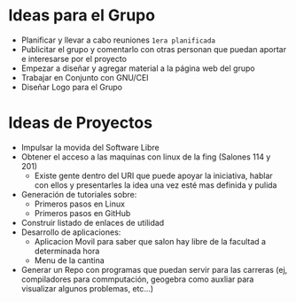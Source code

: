 Ideas para el Grupo
===================

- Planificar y llevar a cabo reuniones `1era planificada`
- Publicitar el grupo y comentarlo con otras personan que puedan aportar e interesarse por el proyecto
- Empezar a diseñar y agregar material a la página web del grupo
- Trabajar en Conjunto con GNU/CEI
- Diseñar Logo para el Grupo

Ideas de Proyectos
==================
- Impulsar la movida del Software Libre
- Obtener el acceso a las maquinas con linux de la fing (Salones 114 y 201)
  - Existe gente dentro del URI que puede apoyar la iniciativa, hablar con ellos y presentarles la idea una vez esté mas definida y pulida
- Generación de tutoriales sobre:
  - Primeros pasos en Linux
  - Primeros pasos en GitHub
- Construir listado de enlaces de utilidad
- Desarrollo de aplicaciones:
  - Aplicacion Movil para saber que salon hay libre de la facultad a determinada hora
  - Menu de la cantina
- Generar un Repo con programas que puedan servir para las carreras (ej, compiladores para commputación, geogebra como auxliar para visualizar algunos problemas, etc...)

